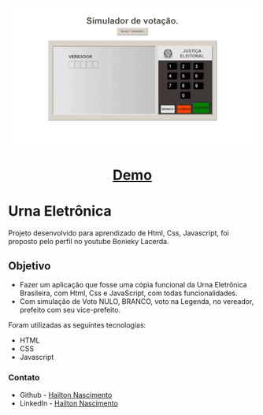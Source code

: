 <p align="center">
  <img src="img/00.gif" alt="Animated Gif">
</p>

<h1 align="center">
 <a href="https://hailton-nascimento.github.io/UrnaEletrocina/" target="_blank" rel="noopener noreferrer">Demo</a>
</h1>

# Urna Eletrônica

Projeto desenvolvido para aprendizado de Html, Css, Javascript, foi proposto pelo perfil no youtube Bonieky Lacerda.

## Objetivo

- Fazer um  aplicação que fosse uma cópia funcional da Urna Eletrônica Brasileira, com Html, Css e JavaScript,  com todas funcionalidades.
- Com simulação de  Voto NULO, BRANCO, voto na Legenda, no vereador, prefeito com seu vice-prefeito.



Foram utilizadas as seguintes tecnologias:

<ul>
    <li>HTML</li>
    <li>CSS</li>
    <li>Javascript</li>
</ul>

### Contato

- Github - [Hailton Nascimento](https://github.com/Hailton-Nascimento)
- LinkedIn - [Hailton Nascimento](https://linkedin.com/in/hailton-nascimento)

